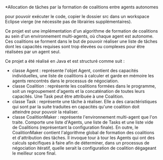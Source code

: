 *Allocation de tâches par la formation de coalitions entre agents autonomes

pour pouvoir exécuter le code, copier le dossier src dans un workspace Eclipse vierge (ne nécessite pas de librairies supplémentaires).

Ce projet est une implémentation d'un algorithme de formation de coalitions au sein d'un environnement multi-agents, où chaque agent est autonome.
Ces coalitions se forment dans le but de pouvoir réaliser une liste de tâches dont les capacités requises sont trop élevées ou complexes pour être réalisées par un agent seul.

Ce projet a été réalisé en Java et est structuré comme suit :
- classe Agent : représente l'objet Agent, contient des capacités individuelles, une liste de coalitions à calculer et garde en mémoire les agents rencontrés dans le processus de négociation.
- classe Coalition : représente les coalitions formées dans le programme, soit un regroupement d'agents et la concaténation de toutes leurs capacités. Une Task peut être attribuée à une Coalition.
- classe Task : représente une tâche à réaliser. Elle a des caractéristiques qui sont par la suite traduites en capacités qu'une coalition doit atteindre pour pouvoir la réaliser.
- classe CoalitionMaker : représente l'environnement multi-agent que l'on traite. Comporte une liste d'Agents, une liste de Tasks et une liste vide de Coalitions (représentant la configuration finale). En outre, le CoalitionMaker contient l'algorithme global de formation des coalitions et d'attribution des tâches. Il invoque tour à tour les Agents qui ont des calculs spécifiques à faire afin de déterminer, dans un processus de négociation itératif, quelle serait la configuration de coalition dégageant le meilleur score final.
